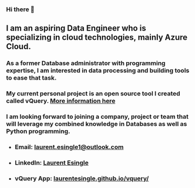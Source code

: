 ### Hi there 👋

## I am an aspiring Data Engineer who is specializing in cloud technologies, mainly Azure Cloud.

### As a former Database administrator with programming expertise, I am interested in data processing and building tools to ease that task.

### My current personal project is an open source tool I created called vQuery. [More information here](https://laurentesingle.github.io/vQuery/)

### I am looking forward to joining a company, project or team that will leverage my combined knowledge in Databases as well as Python programming.

- ### Email: laurent.esingle1@outlook.com
- ### LinkedIn: [Laurent Esingle](https://www.linkedin.com/in/laurent-esingle-7b9777137/)
- ### vQuery App: [laurentesingle.github.io/vquery/](laurentesingle.github.io/vquery/)
